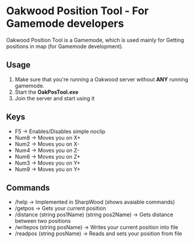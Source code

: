 ﻿# Oakwood Position Tool - For Gamemode developers
Oakwood Position Tool is a Gamemode, which is used mainly for Getting positions in map (for Gamemode development).

## Usage
1. Make sure that you're running a Oakwood server without **ANY** running gamemode.
2. Start the **OakPosTool.exe**
3. Join the server and start using it

## Keys
* F5 -> Enables/Disables simple noclip
* Num8 -> Moves you on X+
* Num2 -> Moves you on X-
* Num4 -> Moves you on Z-
* Num6 -> Moves you on Z+
* Num3 -> Moves you on Y+
* Num9 -> Moves you on Y+

## Commands
* /help -> Implemented in SharpWood (shows avaiable commands)
* /getpos -> Gets your current position
* /distance (string pos1Name) (string pos2Name) -> Gets distance between two positions
* /writepos (string posName) -> Writes your current position into file
* /readpos (string posName) -> Reads and sets your position from file